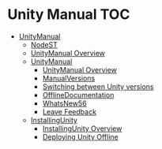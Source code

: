 Unity Manual TOC
================

 - [UnityManual]()
	 - [NodeST](NodeST.md)
	 - [UnityManual Overview](UnityManual.md)
	 - [UnityManual]()
		 - [UnityManual Overview](UnityManual_1.md)
		 - [ManualVersions](ManualVersions.md)
		 - [Switching between Unity versions](SwitchingDocumentationVersions.md)
		 - [OfflineDocumentation](OfflineDocumentation.md)
		 - [WhatsNew56](WhatsNew56.md)
		 - [Leave Feedback](LeaveFeedback.md)
	 - [InstallingUnity]()
		 - [InstallingUnity Overview](InstallingUnity.md)
		 - [Deploying Unity Offline](DeployingUnityOffline.md)

